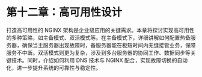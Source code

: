 # 第十二章：高可用性设计

打造高可用性的 NGINX 架构是企业级应用的关键需求。本章将探讨实现高可用性的多种策略，如主备模式、双活模式等。在主备模式下，详细讲解如何配置热备服务器，确保当主服务器出现故障时，备服务器能在极短时间内无缝接管业务，保障服务不中断。双活模式则更为复杂，涉及到多台服务器的协同工作、数据同步等关键技术。同时，介绍如何利用 DNS 技术与 NGINX 配合，实现故障切换的自动化，进一步提升系统的可靠性与稳定性。